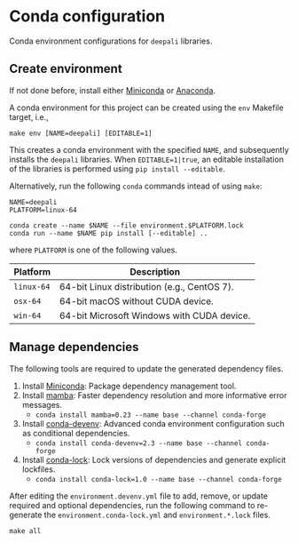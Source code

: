 # Conda configuration

Conda environment configurations for `deepali` libraries.


## Create environment

If not done before, install either [Miniconda](https://docs.conda.io/en/latest/miniconda.html) or [Anaconda](https://www.anaconda.com/).

A conda environment for this project can be created using the `env` Makefile target, i.e.,

```
make env [NAME=deepali] [EDITABLE=1]
```

This creates a conda environment with the specified `NAME`, and subsequently installs the `deepali` libraries. When `EDITABLE=1|true`, an editable installation of the libraries is performed using `pip install --editable`.

Alternatively, run the following `conda` commands intead of using `make`:

```
NAME=deepali
PLATFORM=linux-64

conda create --name $NAME --file environment.$PLATFORM.lock
conda run --name $NAME pip install [--editable] ..
```

where `PLATFORM` is one of the following values.

| **Platform**  | **Description**                             |
| ------------- | ------------------------------------------- |
| `linux-64`    | 64-bit Linux distribution (e.g., CentOS 7). |
| `osx-64`      | 64-bit macOS without CUDA device.           |
| `win-64`      | 64-bit Microsoft Windows with CUDA device.  |


## Manage dependencies

The following tools are required to update the generated dependency files.

1. Install [Miniconda](https://docs.conda.io/en/latest/miniconda.html): Package dependency management tool.
2. Install [mamba](https://mamba.readthedocs.io/en/latest/): Faster dependency resolution and more informative error messages.
   - `conda install mamba=0.23 --name base --channel conda-forge`
3. Install [conda-devenv](https://conda-devenv.readthedocs.io/en/latest/): Advanced conda environment configuration such as conditional dependencies.
   - `conda install conda-devenv=2.3 --name base --channel conda-forge`
4. Install [conda-lock](https://conda-incubator.github.io/conda-lock/): Lock versions of dependencies and generate explicit lockfiles.
   - `conda install conda-lock=1.0 --name base --channel conda-forge`

After editing the `environment.devenv.yml` file to add, remove, or update required and optional dependencies, run the following command to re-generate the `environment.conda-lock.yml` and `environment.*.lock` files.

```
make all
```
